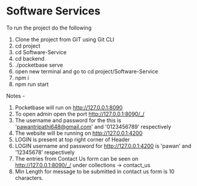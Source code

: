 # Software Services

To run the project do the following

1. Clone the project from GIT using Git CLI
2. cd project
3. cd Software-Service
4. cd backend
5. ./pocketbase serve
6. open new terminal and go to cd project/Software-Service
7. npm i
8. npm run start

Notes -

1. Pocketbase will run on http://127.0.0.1:8090
2. To open admin open the port http://127.0.0.1:8090/_/
3. The username and password for the this is 'pawantripathi648@gmail.com' and '0123456789' respectively
4. The website will be running on http://127.0.0.1:4200
5. LOGIN is present at top right corner of Header
6. LOGIN username and password for http://127.0.0.1:4200 is 'pawan' and '12345678' respectively
7. The entries from Contact Us form can be seen on http://127.0.0.1:8090/_/ under collections -> contact_us
8. Min Length for message to be submitted in contact us form is 10 characters.
